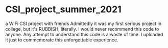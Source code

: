 # CSI_project_summer_2021
a WiFi CSI project with friends
Admittedly it was my first serious project in college, but it's RUBBISH, literally. 
I would never recommend this code to anyone. Any attempt to understand this code is a waste of time. I uploaded it just to commemorate this unforgettable experience.
